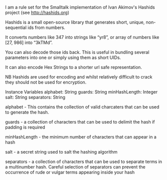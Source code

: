 I am a rule set for the Smalltalk implementation of Ivan Akimov's Hashids project (see http://hashids.org)

Hashids is a small open-source library that generates short, unique, non-sequential ids from numbers.

It converts numbers like 347 into strings like “yr8”, or array of numbers like [27, 986] into “3kTMd”.

You can also decode those ids back. This is useful in bundling several parameters into one or simply using them as short UIDs.

It can also encode Hex Strings to a shorter url safe representation.

NB Hashids are used for encoding and whilst relatively difficult to crack they should not be used for encryption.

Instance Variables
	alphabet:			String
	guards:				String
	minHashLength:	Integer
	salt:				String
	separators:			String

alphabet
	- This contains the collection of valid charcaters that can be used to generate the hash.

guards
	- a collection of characters that can be used to delimit the hash if padding is required

minHashLength
	- the minimum number of characters that can appear in a hash

salt
	- a secret string used to salt the hashing algorithm

separators
	- a collection of characters that can be used to separate terms in a multinumber hash.  Careful selection of separators can prevent the occurrence of rude or vulgar terms appearing inside your hash
